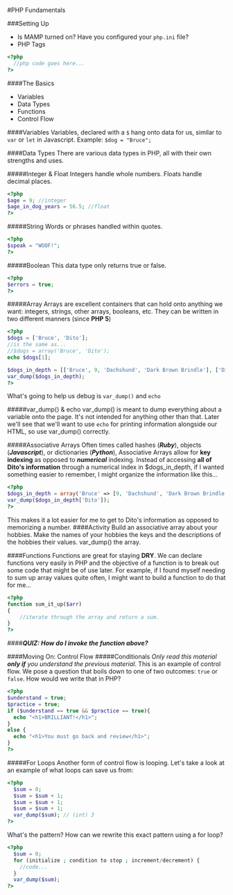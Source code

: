 #PHP Fundamentals

###Setting Up
- Is MAMP turned on?  Have you configured your `php.ini` file?
- PHP Tags
```PHP
<?php
  //php code goes here...
?>
```

####The Basics
- Variables
- Data Types
- Functions
- Control Flow

####Variables
Variables, declared with a `$` hang onto data for us, similar to `var` or `let` in Javascript.
Example: `$dog = "Bruce";`

####Data Types
There are various data types in PHP, all with their own strengths and uses.

#####Integer & Float
Integers handle whole numbers.  Floats handle decimal places.

```php
<?php
$age = 9; //integer
$age_in_dog_years = 56.5; //float
?>
```

#####String
Words or phrases handled within quotes.
```php
<?php
$speak = "WOOF!";
?>
```

#####Boolean
This data type only returns true or false.
```php
<?php
$errors = true;
?>
```

#####Array
Arrays are excellent containers that can hold onto anything we want: integers, strings, other arrays, booleans, etc.
They can be written in two different manners (since **PHP 5**)
```php
<?php
$dogs = ['Bruce', 'Dito'];
//is the same as...
//$dogs = array('Bruce', 'Dito');
echo $dogs[1];

$dogs_in_depth = [['Bruce', 9, 'Dachshund', 'Dark Brown Brindle'], ['Dito', 9, 'Dachshund', 'Light Brown']];
var_dump($dogs_in_depth);
?>
```
What's going to help us debug is `var_dump()` and `echo`

#####var_dump() & echo
var_dump() is meant to dump everything about a variable onto the page.  It's not intended for anything other than that.  Later we'll see that we'll want to use `echo` for printing information alongside our HTML, so use var_dump() correctly.

#####Associative Arrays
Often times called hashes (***Ruby***), objects (***Javascript***), or dictionaries (***Python***), Associative Arrays allow for **key  indexing** as opposed to ***numerical*** indexing. Instead of accessing **all of Dito's information** through a numerical index in $dogs_in_depth, if I wanted something easier to remember, I might organize the information like this...

```php
<?php
$dogs_in_depth = array('Bruce' => [9, 'Dachshund', 'Dark Brown Brindle'], 'Dito' => [9, 'Dachshund', 'Light Brown']);
var_dump($dogs_in_depth['Dito']);
?>
```

This makes it a lot easier for me to get to Dito's information as opposed to memorizing a number.
####Activity
Build an associative array about your hobbies.  Make the names of your hobbies the keys and the descriptions of the hobbies their values. var_dump() the array.

####Functions
Functions are great for staying **DRY**.  We can declare functions very easily in PHP and the objective of a function is to break out some code that might be of use later.  For example, if I found myself needing to sum up array values quite often, I might want to build a function to do that for me...

```php
<?php
function sum_it_up($arr)
{
    //iterate through the array and return a sum.
}
?>
```
####***QUIZ: How do I invoke the function above?***

####Moving On: Control Flow
#####Conditionals
*Only read this material **only if** you understand the previous material*.  This is an example of control flow.  We pose a question that boils down to one of two outcomes: `true` or `false`.
How would we write that in PHP?
```php
<?php
$understand = true;
$practice = true;
if ($understand == true && $practice == true){
  echo "<h1>BRILLIANT!</h1>";
}
else {
  echo "<h1>You must go back and review</h1>";
}
?>
```

#####For Loops
Another form of control flow is looping.  Let's take a look at an example of what loops can save us from:
```php
<?php
  $sum = 0;
  $sum = $sum + 1;
  $sum = $sum + 1;
  $sum = $sum + 1;
  var_dump($sum); // (int) 3
?>
```
What's the pattern?  How can we rewrite this exact pattern using a for loop?
```php
<?php
  $sum = 0;
  for (initialize ; condition to stop ; increment/decrement) {
    //code...
  }
  var_dump($sum);
?>
```
